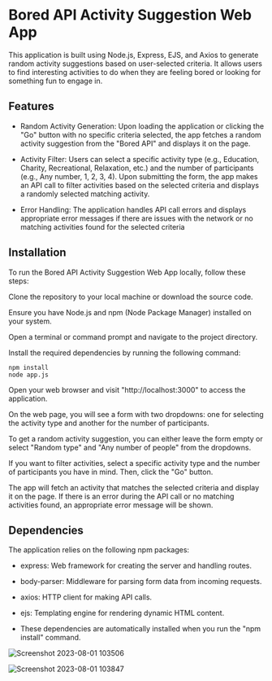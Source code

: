 
# Bored API Activity Suggestion Web App

This application is built using Node.js, Express, EJS, and Axios to generate random activity suggestions based on user-selected criteria. It allows users to find interesting activities to do when they are feeling bored or looking for something fun to engage in.




## Features

- Random Activity Generation: Upon loading the application or clicking the "Go" button with no specific criteria selected, the app fetches a random activity suggestion from the "Bored API" and displays it on the page.

- Activity Filter: Users can select a specific activity type (e.g., Education, Charity, Recreational, Relaxation, etc.) and the number of participants (e.g., Any number, 1, 2, 3, 4). Upon submitting the form, the app makes an API call to filter activities based on the selected criteria and displays a randomly selected matching activity.

- Error Handling: The application handles API call errors and displays appropriate error messages if there are issues with the network or no matching activities found for the selected criteria




## Installation

To run the Bored API Activity Suggestion Web App locally, follow these steps:

Clone the repository to your local machine or download the source code.

Ensure you have Node.js and npm (Node Package Manager) installed on your system.

Open a terminal or command prompt and navigate to the project directory.

Install the required dependencies by running the following command:

    npm install
    node app.js

Open your web browser and visit "http://localhost:3000" to access the application.

On the web page, you will see a form with two dropdowns: one for selecting the activity type and another for the number of participants.

To get a random activity suggestion, you can either leave the form empty or select "Random type" and "Any number of people" from the dropdowns.

If you want to filter activities, select a specific activity type and the number of participants you have in mind. Then, click the "Go" button.

The app will fetch an activity that matches the selected criteria and display it on the page. If there is an error during the API call or no matching activities found, an appropriate error message will be shown.
## Dependencies

The application relies on the following npm packages:

- express: Web framework for creating the server and handling routes.

- body-parser: Middleware for parsing form data from incoming requests.

- axios: HTTP client for making API calls.

- ejs: Templating engine for rendering dynamic HTML content.

- These dependencies are automatically installed when you run the "npm install" command.

![Screenshot 2023-08-01 103506](https://github.com/Guyaloosh/Using-JasonFilles/assets/96589390/672d23ea-8b06-41be-9c32-2158bbc6828c)


![Screenshot 2023-08-01 103847](https://github.com/Guyaloosh/Using-JasonFilles/assets/96589390/1236e251-6038-42fc-a3e9-d190b97de16c)




